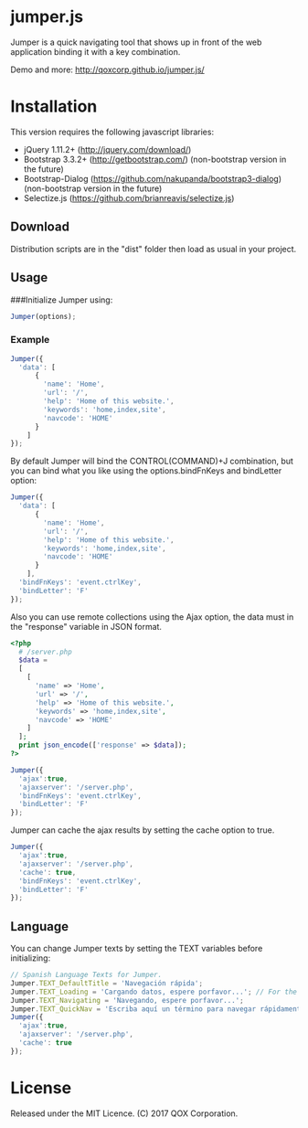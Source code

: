 # jumper.js
Jumper is a quick navigating tool that shows up in front of the web application binding it with a key combination.

Demo and more: http://qoxcorp.github.io/jumper.js/

# Installation
This version requires the following javascript libraries:
- jQuery 1.11.2+ (http://jquery.com/download/)
- Bootstrap 3.3.2+ (http://getbootstrap.com/) (non-bootstrap version in the future)
- Bootstrap-Dialog (https://github.com/nakupanda/bootstrap3-dialog) (non-bootstrap version in the future)
- Selectize.js (https://github.com/brianreavis/selectize.js)

## Download
Distribution scripts are in the "dist" folder then load as usual in your project.

## Usage
###Initialize Jumper using:
```javascript
Jumper(options);
```
### Example
```javascript
Jumper({
  'data': [
      { 
        'name': 'Home', 
        'url': '/', 
        'help': 'Home of this website.', 
        'keywords': 'home,index,site', 
        'navcode': 'HOME'
      }
    ]
});
```
By default Jumper will bind the CONTROL(COMMAND)+J combination, but you can bind what you like using the options.bindFnKeys and bindLetter option:
```javascript
Jumper({
  'data': [
      { 
        'name': 'Home', 
        'url': '/', 
        'help': 'Home of this website.', 
        'keywords': 'home,index,site', 
        'navcode': 'HOME'
      }
    ],
  'bindFnKeys': 'event.ctrlKey',
  'bindLetter': 'F'
});
```
Also you can use remote collections using the Ajax option, the data must in the "response" variable in JSON format.
```php
<?php
  # /server.php
  $data = 
  [
    [
      'name' => 'Home',
      'url' => '/',
      'help' => 'Home of this website.', 
      'keywords' => 'home,index,site', 
      'navcode' => 'HOME'
    ]
  ];
  print json_encode(['response' => $data]);
?>
```
```javascript
Jumper({
  'ajax':true,
  'ajaxserver': '/server.php',
  'bindFnKeys': 'event.ctrlKey',
  'bindLetter': 'F'
});
```
Jumper can cache the ajax results by setting the cache option to true.
```javascript
Jumper({
  'ajax':true,
  'ajaxserver': '/server.php',
  'cache': true,
  'bindFnKeys': 'event.ctrlKey',
  'bindLetter': 'F'
});
```
## Language
You can change Jumper texts by setting the TEXT variables before initializing:
```javascript
// Spanish Language Texts for Jumper.
Jumper.TEXT_DefaultTitle = 'Navegación rápida';
Jumper.TEXT_Loading = 'Cargando datos, espere porfavor...'; // For the Ajax Loading view.
Jumper.TEXT_Navigating = 'Navegando, espere porfavor...';
Jumper.TEXT_QuickNav = 'Escriba aquí un término para navegar rápidamente por el sitio web.';
Jumper({
  'ajax':true,
  'ajaxserver': '/server.php',
  'cache': true
});
```
# License
Released under the MIT Licence.
(C) 2017 QOX Corporation.
